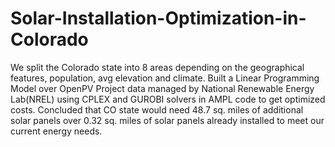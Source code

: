 # Solar-Installation-Optimization-in-Colorado
We split the Colorado state into 8 areas depending on the geographical features, population, avg elevation and climate. Built a Linear Programming Model over OpenPV Project data managed by National Renewable Energy Lab(NREL) using CPLEX and GUROBI solvers in AMPL code to get optimized costs. Concluded that CO state would need 48.7 sq. miles of additional solar panels over 0.32 sq. miles of solar panels already installed to meet our current energy needs.
